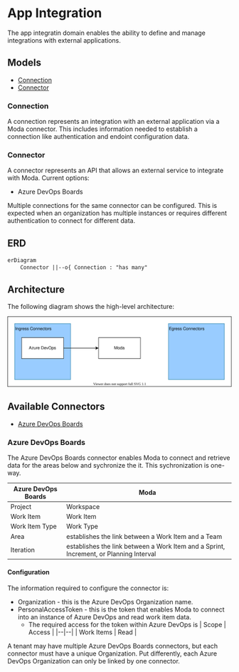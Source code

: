 # App Integration

The app integratin domain enables the ability to define and manage integrations with external applications.

## Models

- [Connection](#connection)
- [Connector](#connector)

### Connection

A connection represents an integration with an external application via a Moda connector.  This includes information needed to establish a connection like authentication and endoint configuration data.

### Connector

A connector represents an API that allows an external service to integrate with Moda.  Current options:

- Azure DevOps Boards

Multiple connections for the same connector can be configured.  This is expected when an organization has multiple instances or requires different authentication to connect for different data.

## ERD

```mermaid
erDiagram
    Connector ||--o{ Connection : "has many"
```

## Architecture

The following diagram shows the high-level architecture:

![architecture](./app-integration-architecture.drawio.svg)

## Available Connectors

- [Azure DevOps Boards](#azure-devops-boards)

### Azure DevOps Boards

The Azure DevOps Boards connector enables Moda to connect and retrieve data for the areas below and sychronize the it.  This sychronization is one-way.

| Azure DevOps Boards | Moda |
|--|--|
| Project | Workspace |
| Work Item | Work Item |
| Work Item Type | Work Type |
| Area | establishes the link between a Work Item and a Team |
| Iteration | establishes the link between a Work Item and a Sprint, Increment, or Planning Interval |

#### Configuration

The information required to configure the connector is:

- Organization - this is the Azure DevOps Organization name.
- PersonalAccessToken - this is the token that enables Moda to connect into an instance of Azure DevOps and read work item data.
  - The required access for the token within Azure DevOps is
    | Scope | Access |
    |--|--|
    | Work Items | Read |

A tenant may have multiple Azure DevOps Boards connectors, but each connector must have a unique Organization.  Put differently, each Azure DevOps Organization can only be linked by one connector.
